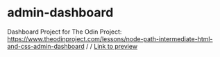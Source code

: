 # admin-dashboard
Dashboard Project for The Odin Project: https://www.theodinproject.com/lessons/node-path-intermediate-html-and-css-admin-dashboard
/
/
[Link to preview](https://jdon492.github.io/admin-dashboard/)
